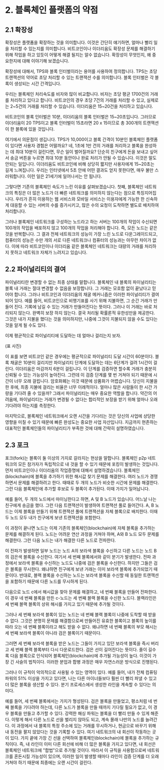 # 2. 블록체인 플랫폼의 약점

## 2.1 확장성

확장성은 플랫폼을 확장하는 것을 의미합니다.
이것은 간단히 얘기하면, 얼마나 빨리 일을 처리할 수 있는지를 의미합니다. 
비트코인이나 이더리움도 확장성 문제를 해결하기 위해 작업을 하고 있듯이 어떻게 해결 될지는 알수 없습니다.
확장성이 무엇인지, 왜 중요한지에 대해 이야기해 보겠습니다.

확장성에 대해서, TPS와 블록 인터벌이라는 용어를 사용하여 정의합니다. 
TPS는 초당 트랜잭션의 약어로 초당 처리할 수 있는 트랜잭션 수를 의미합니다. 
블록 인터벌은 각 블록이 생성되는 시간 간격입니다.

우리는 블록체인 처리속도를 비자와 많이 비교합니다. 비자는 초당 평균 1700건의 거래를 처리하고 있다고 합니다. 
비트코인의 경우 초당 7건의 거래를 처리할 수 있고, 실제로는 2~5건의 거래를 처리할 수 있습니다.
이더리움은 15~20건을 처리하고 있습니다.

비트코인의 블록 인터벌은 10분, 이더리움의 블록 인터벌은 15~20초입니다.
그러므로 이더리움이 20 TPS이고 블록 인터벌이 15초라면 20 x 15이므로 총 300개의 트랜잭션이 한 블록에 있을 것입니다.

여기에서 의문점이 생깁니다.
TPS가 10,000이고 블록 간격이 10분인 블록체인 플랫폼이 있다면 사용자 경험은 어떨까요? 
네, 1초에 1만 건의 거래를 처리하고 블록을 완성하는 데 최대 10분이 걸린다면, 무슨 일이 벌어질까요?
단순히 친구에게 돈을 보내고 싶어서 송금 버튼을 누르면 최대 10분 동안이나 완료 처리가 안될 수 있습니다. 
이것은 말도 안되는 일입니다.
이더리움도 비트코인에 비해 상당히 짧지만 사용자에게 15~20초는 길게 느껴집니다. 
우리는 인터넷에서 5초 안에 어떤 결과도 얻지 못한다면, 매우 불만 스러워합니다.
이런 일은 21세기에 일어나서는 안 됩니다.


그렇다면 기존의 블록체인 속도가 느린 이유를 살펴보겠습니다. 
첫째, 블록체인 네트워크의 특징은 더 많은 노드가 더 빠른 네트워크를 의미하지 않는다는 점으로 특징지어집니다. 
우리가 흔히 이용하는 웹 서비스와 모바일 서비스는 이용자에게 가능한 한 신속하게 대응할 수 있는 서버의 수를 증가시키고, 많은 수의 요청이 도착하면 별도로 배치하여 처리합니다.

그러나 블록체인 네트워크를 구성하는 노드라고 하는 서버는 100개의 작업이 수신되면 100개의 작업을 배포하지 않고 100개의 작업을 처리해야 합니다. 즉, 모든 노드는 같은 것을 반복합니다. 그 결과 전체 네트워크의 성능이 가장 느린 노드로 다운그레이드되고, 컴퓨터의 성능은 수만 개의 서로 다른 네트워크나 컴퓨터의 성능과는 아무런 차이가 없다. 이에 따라 비트코인이나 이더리움 같은 블록체인 네트워크는 대량의 거래를 처리하지 못하고 네트워크 자체가 느려지고 있습니다.


## 2.2 파이널리티의 결여


파이널리티란 변경할 수 없는 최종 상태를 말합니다. 블록체인 내 블록의 파이널리티는 블록 내 거래는 절대 변경할 수 없음을 보장합니다. 그 거래는 모호함 없이 끝났다고 믿어야 합니다. 그러나 비트코인과 이더리움의 채굴 메커니즘은 이러한 파이널리티가 결여되어 있다. 예를 들어, 비트코인으로 비행기표를 사기 위해 지불하면, 그 순간 거래가 만들어 진다. 기록에 남길 수 있는 거래가 만들어진다는 뜻이다. 그러나 이 거래는 바로 처리되지 않는다. 완벽히 보장 하지 않는다. 결국 처리될 확률론적 유한성만을 제공한다. 
그것은 내가 지불을 했다는 것을 의미하지만, 나중에 그것이 지불되지 않을 수도 있다는 것을 알게 될 수도 있다.

이제 평균적으로 파이널리티에 도달하는 데 얼마나 걸리는지 보자.

(표 사진) 

이 표를 보면 비트코인 같은 경우에는 평균적으로 파이널리티 도달 시간이 60분이다.
블록 채굴은 10분이 걸리지만 파이널리티 단계에 도달하는 데는 6단계가 걸려 1시간이 걸린다. 이더리움은 마감까지 6분이 걸립니다. 
이 단계를 검증하면 할수록 거래가 충분히 신뢰될 수 있는 가능성이 높아진다. 그런데 이 검증 단계를 몇 번 거쳐야 되기 때문에 시간이 너무 오래 걸립니다. 암호화폐는 이것 때문에 상품화가 어렵습니다. 당신이 지불을 한 후에, 최종 지불에 걸리는 비율은 너무 이례적이다.
얼마나 많은 사람들이 한 시간 가량을 기다려 줄 수 있을까?
그래서 파이널리티는 매우 중요한 역할을 합니다. 약간의 어려움에, 파이널리티는 거래가 변경될 수 없다는 합리적인 보장을 받기 위해 얼마나 오래 기다려야 하는지를 측정한다.

마지막으로, 블록체인 네트워크에서 오랜 시간을 기다리는 것은 당신의 사업에 상당한 영향을 미칠 수 있기 때문에 빠른 완성도는 중요한 사업 자산입니다. 지금까지 현존하는 대표적인 블록체인들의 파이널리티가 부족한 것에 대해 간략히 설명하였습니다.

## 2.3 포크

포크(fork)는 블록이 둘 이상의 가지로 갈라지는 현상을 말합니다.
블록체인 p2p 네트워크의 모든 참가자가 독립적으로 내 것을 할 수 있기 때문에 포킹이 발생하는 것입니다. 
먼저 비트코인이나 이더리움의 작업증명에 대해서 설명하겠습니다. 
블록체인(blockchain)에 블록을 추가하기 위한 해시값 찾기 문제를 해결한다. 
여러 노드가 경쟁하면서 문제를 해결하려고 한다. 
때때로 두 개의 노드가 비슷한 시간에 문제를 해결한다. 
그런 다음 블록체인에 추가할 후보로 두 블록이 추가된다. 
이때 가지가 일어납니다.

예를 들어, 두 개의 노드에서 마이닝한다고 하면, A 및 B 노드가 있습니다. 
어느날 나는 친구에게 송금을 했다. 
그런 다음 트랜잭션이 발생하여 트랜잭션 풀로 들어간다. 
A, B 노드는 이제 블록을 만들기 위해 트랜잭션 풀에 트랜잭션을 자체 블록으로 배치한다. 
이때 두 노드 모두 내가 친구에게 보낸 트랜잭션을 포함한다.

이 과정이 끝나면 노드는 이제 기존의 블록체인(blockchain)에 자체 블록을 추가하는 문제를 해결하게 된다. 
노드는 어려운 연산 과정을 거쳐야 하며, A와 B 노드 모두 문제를 해결한다. 
그런 다음 노드는 내가 해결한 다른 노드로 전파한다.

이 전파가 발생하면 일부 노드는 노드 A의 보라색 블록을 수신하고 다른 노드는 노드 B의 검은색 블록을 수신한다. 
여기서 세 번째 블록에서와 같이 분기가 발생한다. 
전파 과정에서 보라색 블록을 수신하는 노드도 나중에 검은 블록을 수신한다. 
하지만 그들은 검은 블록을 무시한다. 
왜냐하면 친구에게 보낸 거래는 이미 보라색 블록에 추가되었기 때문이다. 반대로, 블랙 블록을 수신하는 노드는 보라색 블록을 수신할 때 동일한 트랜잭션을 포함하기 때문에 다른 노드를 무시하게 된다.

다음으로 노드 c에서 해시값을 찾아 문제를 해결하고, 네 번째 블록을 만들어 전파한다. 
이 경우 네 번째 블록을 만든 c-노드는 세 번째 블랙 블록을 수신한 노드다. 
블랙라인은 세 번째 블랙 블록의 상위 해시를 가지고 있기 때문에 추가될 것이다.


그러나 세 번째 보라색 블록이 있는 노드는 네 번째 블랙 블록이 나중에 도착할 때 받을 수 없다. 
그것은 분명히 문제를 해결함으로써 만들어진 유효한 블록이고 블록의 높이를 따라 오는 네 번째 블록이라고 해도 받을 수 없다. 
왜냐하면 네 번째 블록의 부모 해시는 세 번째 보라색 블록이 아니라 검은 블록이기 때문이다.

그러면 세 번째 보라색 블록을 받은 노드는 그들이 가지고 있던 보라색 블록을 즉시 버리고 세 번째 블랙 블록부터 다시 다운로드한다. 
검은 선이 길어진다는 뜻이다. 
줄이 길수록 다음 블록으로 인식되어 블록체인(blockchain)에 추가될 가능성이 높다. 
이것이 가장 긴 사슬의 법칙이다. 
이러한 분업과 합병 과정은 매우 자연스러운 방식으로 진행된다.



그러나 이 규칙이 악의적으로 사용될 수 있는 영역이 있다. 
예를 들어, 내가 전체 컴퓨팅 파워의 51% 이상을 가지고 있다면, 나는 다른 마이너들보다 훨씬 더 빨리 파낼 수 있고 더 많은 블록을 생산할 수 있다. 분기 프로세스에서 생성한 라인을 계속할 수 있다는 의미다.


예를 들어, 세 번째 블록에서는 가지가 형성된다. 
검은 블록을 만들었고, 평소처럼 네 번째 블록을 기다려야 하는데, 다른 노드가 블록을 만들 때까지 기다릴 필요가 없고, 이 경우 블록을 만들고 추가할 수 있다. 강력한 해싱 파워는 블록을 더 빨리 만들 수 있게 해준다. 이렇게 해서 다른 노드로 선을 벌리지 않아도 되고, 계속 몰래 나만의 노드를 늘려간다. 
이 과정에서 내 블록의 특정 주소에 있는 거래를 무시하거나, 현금으로 바꾸기 위해 내 동전을 팔지 않았다는 것을 기록할 수 있다. 
여기 네트워크의 내 회선이 작동하는 곳이 있다. 
가지 끝에 가장 긴 선을 선택하여 블록체인(blockchain)에 블록을 추가하는 규칙이다. 즉, 내 라인이 이미 다른 회선에 비해 더 많은 블록을 가지고 있다면, 내 회선은 블록체인 네트워크에 "합법"으로 추가될 것이다. 따라서 이 규칙을 사용함으로써 네트워크를 혼돈시킬 가능성이 있으며, 이러한 일이 발생할 때마다 라인이 검증 단계를 더 오래 거쳐야 하기 때문에 최종에는 오랜 시간이 걸린다.